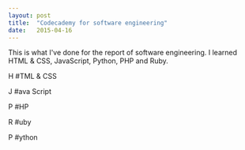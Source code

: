 ```yaml
---
layout: post
title:  "Codecademy for software engineering"
date:   2015-04-16
---
```


<p class="intro"><span class="dropcap">T</span>his is what I've done for the report of software engineering. 
I learned HTML & CSS, JavaScript, Python, PHP and Ruby.

<img src="http://i.imgur.com/RrAPjGv.png?1" alt="">
<p class="intro"><span class="dropcap">H</span> 
#TML & CSS
<img src="http://i.imgur.com/QIgQOow.png" alt=""> 
<p class="intro"><span class="dropcap">J</span>
#ava Script
<img src="http://i.imgur.com/LisHtUB.png" alt=""> 
<p class="intro"><span class="dropcap">P</span>
#HP
<img src="http://i.imgur.com/IzFFRvf.png" alt="">
<p class="intro"><span class="dropcap">R</span>
#uby
<img src="http://i.imgur.com/drJgqY5.png" alt="">
<p class="intro"><span class="dropcap">P</span>
#ython
<img src="http://i.imgur.com/dVzq5kn.png" alt=""> 
</p>
